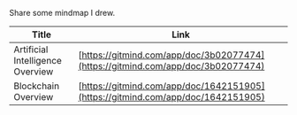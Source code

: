 
Share some mindmap I drew.

|Title|Link|
|--|--|
|Artificial Intelligence Overview|[https://gitmind.com/app/doc/3b02077474](https://gitmind.com/app/doc/3b02077474)|
|Blockchain Overview|[https://gitmind.com/app/doc/1642151905](https://gitmind.com/app/doc/1642151905)|


